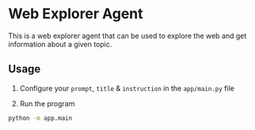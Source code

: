 # Web Explorer Agent

This is a web explorer agent that can be used to explore the web and get information about a given topic.

## Usage

1. Configure your `prompt`, `title` & `instruction` in the `app/main.py` file

2. Run the program

```bash
python -m app.main
```
